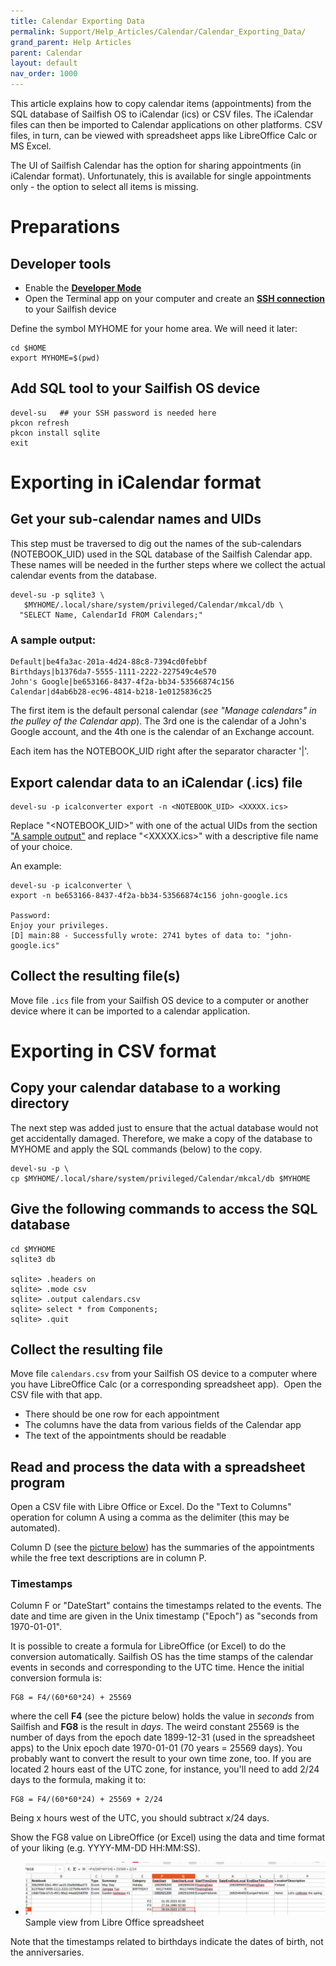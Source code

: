 ```yaml
---
title: Calendar Exporting Data
permalink: Support/Help_Articles/Calendar/Calendar_Exporting_Data/
grand_parent: Help Articles
parent: Calendar
layout: default
nav_order: 1000
---
```


This article explains how to copy calendar items (appointments) from the SQL database of Sailfish OS to iCalendar (ics) or CSV files. The iCalendar files can then be imported to Calendar applications on other platforms. CSV files, in turn, can be viewed with spreadsheet apps like LibreOffice Calc or MS Excel.


The UI of Sailfish Calendar has the option for sharing appointments (in iCalendar format). Unfortunately, this is available for single appointments only - the option to select all items is missing.

# Preparations

## Developer tools

* Enable the **[Developer Mode](/Support/Help_Articles/Enabling_Developer_Mode/)**
* Open the Terminal app on your computer and create an **[SSH connection](/Support/Help_Articles/SSH_and_SCP/)** to your Sailfish device

Define the symbol MYHOME for your home area. We will need it later:

```
cd $HOME
export MYHOME=$(pwd)
```

## Add SQL tool to your Sailfish OS device

```
devel-su   ## your SSH password is needed here
pkcon refresh
pkcon install sqlite
exit
```

# Exporting in iCalendar format

## Get your sub-calendar names and UIDs

This step must be traversed to dig out the names of the sub-calendars (NOTEBOOK_UID) used in the SQL database of the Sailfish Calendar app. These names will be needed in the further steps where we collect the actual calendar events from the database.

```
devel-su -p sqlite3 \
   $MYHOME/.local/share/system/privileged/Calendar/mkcal/db \
  "SELECT Name, CalendarId FROM Calendars;"
```

### A sample output:
```
Default|be4fa3ac-201a-4d24-88c8-7394cd0febbf
Birthdays|b1376da7-5555-1111-2222-227549c4e570
John's Google|be653166-8437-4f2a-bb34-53566874c156
Calendar|d4ab6b28-ec96-4814-b218-1e0125836c25
```

The first item is the default personal calendar (_see "Manage calendars" in the pulley of the Calendar app_). The 3rd one is the calendar of a John's Google account, and the 4th one is the calendar of an Exchange account.

Each item has the NOTEBOOK_UID right after the separator character '\|'.

## Export calendar data to an iCalendar (.ics) file

```
devel-su -p icalconverter export -n <NOTEBOOK_UID> <XXXXX.ics>
```

Replace "\<NOTEBOOK_UID\>" with one of the actual UIDs from the section ["A sample output"](#a-sample-output) and replace "\<XXXXX.ics\>" with a descriptive file name of your choice.

An example:

```
devel-su -p icalconverter \   
export -n be653166-8437-4f2a-bb34-53566874c156 john-google.ics

Password:  
Enjoy your privileges.  
[D] main:88 - Successfully wrote: 2741 bytes of data to: "john-google.ics"
```

## Collect the resulting file(s)

Move file `.ics` file from your Sailfish OS device to a computer or another device where it can be imported to a calendar application.

# Exporting in CSV format

## Copy your calendar database to a working directory

The next step was added just to ensure that the actual database would not get accidentally damaged. Therefore, we make a copy of the database to MYHOME and apply the SQL commands (below) to the copy.

```
devel-su -p \
cp $MYHOME/.local/share/system/privileged/Calendar/mkcal/db $MYHOME
```

## Give the following commands to access the SQL database

```
cd $MYHOME  
sqlite3 db  
  
sqlite> .headers on  
sqlite> .mode csv  
sqlite> .output calendars.csv  
sqlite> select * from Components;  
sqlite> .quit 
```

## Collect the resulting file

Move file `calendars.csv` from your Sailfish OS device to a computer where you have LibreOffice Calc (or a corresponding spreadsheet app).  Open the CSV file with that app.

* There should be one row for each appointment
* The columns have the data from various fields of the Calendar app
* The text of the appointments should be readable

## Read and process the data with a spreadsheet program

Open a CSV file with Libre Office or Excel. Do the "Text to Columns" operation for column A using a comma as the delimiter (this may be automated).

Column D (see the [picture below](#picture_1)) has the summaries of the appointments while the free text descriptions are in column P.

### Timestamps

Column F or "DateStart" contains the timestamps related to the events. The date and time are given in the Unix timestamp ("Epoch") as "seconds from 1970-01-01".

It is possible to create a formula for LibreOffice (or Excel) to do the conversion automatically. Sailfish OS has the time stamps of the calendar events in seconds and corresponding to the UTC time. Hence the initial conversion formula is:

```  
FG8 = F4/(60*60*24) + 25569  
```

where the cell **F4** (see the picture below) holds the value in _seconds_ from Sailfish and **FG8** is the result in _days_. The weird constant 25569 is the number of days from the epoch date 1899-12-31 (used in the spreadsheet apps) to the Unix epoch date 1970-01-01 (70 years = 25569 days). You probably want to convert the result to your own time zone, too. If you are located 2 hours east of the UTC zone, for instance, you'll need to add 2/24 days to the formula, making it to:

```  
FG8 = F4/(60*60*24) + 25569 + 2/24  
```
Being x hours west of the UTC, you should subtract x/24 days.

Show the FG8 value on LibreOffice (or Excel) using the data and time format of your liking (e.g. YYYY-MM-DD HH:MM:SS).

<div class="flex-images" markdown="1">

* <a href="Calendar_csv_example.png" name="picture_1"><img src="Calendar_csv_example.png" alt="Example spreadsheet"></a>
  <span class="md_figcaption">
    Sample view from Libre Office spreadsheet
  </span>
</div>

Note that the timestamps related to birthdays indicate the dates of birth, not the anniversaries.


